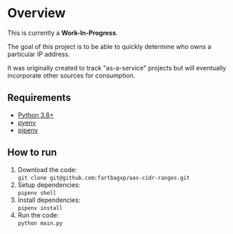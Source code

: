 # Overview

This is currently a **Work-In-Progress**.

The goal of this project is to be able to quickly determine who owns a particular IP address.

It was originally created to track "as-a-service" projects but will eventually incorporate other sources for consumption.

## Requirements

- [Python 3.8+](https://www.python.org/downloads/)
- [pyenv](https://github.com/pyenv/pyenv)
- [pipenv](https://github.com/pypa/pipenv)

## How to run

1. Download the code:  
   `git clone git@github.com:fartbagxp/aas-cidr-ranges.git`
1. Setup dependencies:  
   `pipenv shell`
1. Install dependencies:  
   `pipenv install`
1. Run the code:  
   `python main.py`
